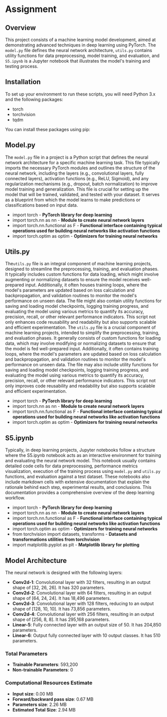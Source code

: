 # Assignment 

## Overview
This project consists of a machine learning model development, aimed at demonstrating advanced techniques in deep learning using PyTorch. The `model.py` file defines the neural network architecture, `utils.py` contains utility functions for data preprocessing, model training, and evaluation, and `S5.ipynb` is a Jupyter notebook that illustrates the model's training and testing process.

## Installation

To set up your environment to run these scripts, you will need Python 3.x and the following packages:

- torch
- torchvision
- tqdm

You can install these packages using pip:

## Model.py

The `model.py` file in a project is a Python script that defines the neural network architecture for a specific machine learning task. 
This file typically imports the necessary PyTorch modules and outlines the structure of the neural network, including the layers (e.g., convolutional layers, fully connected layers), activation functions (e.g., ReLU, Sigmoid), and any regularization mechanisms (e.g., dropout, batch normalization) to improve model training and generalization.
This file is crucial for setting up the model that will be trained, validated, and tested with your dataset. 
It serves as a blueprint from which the model learns to make predictions or classifications based on input data.

- import torch  - **PyTorch library for deep learning**
- import torch.nn as nn -  **Module to create neural network layers**
- import torch.nn.functional as F -  **Functional interface containing typical operations used for building neural networks like activation functions**
- import torch.optim as optim  - **Optimizers for training neural networks**

## Utils.py
The`utils.py` file is an integral component of machine learning projects, designed to streamline the preprocessing, training, and evaluation phases. 
It typically includes custom functions for data loading, which might involve augmenting or normalizing datasets to ensure the model receives well-prepared input.
Additionally, it often houses training loops, where the model's parameters are updated based on loss calculation and backpropagation, and validation routines to monitor the model's performance on unseen data. 
The file might also contain utility functions for saving and loading model checkpoints, logging training progress, and evaluating the model using various metrics to quantify its accuracy, precision, recall, or other relevant performance indicators. 
This script not only enhances code reusability and readability but also supports scalable and efficient experimentation.
The `utils.py` file is a crucial component of machine learning projects, intended to simplify the preprocessing, training, and evaluation phases. It generally consists of custom functions for loading data, which may involve modifying or normalizing datasets to ensure that the model is fed well-prepared input. Additionally, it often contains training loops, where the model's parameters are updated based on loss calculation and backpropagation, and validation routines to monitor the model's performance on unseen data. The file may also include utility functions for saving and loading model checkpoints, logging training progress, and evaluating the model using various metrics to quantify its accuracy, precision, recall, or other relevant performance indicators. This script not only improves code reusability and readability but also supports scalable and efficient experimentation.



- import torch  - **PyTorch library for deep learning**
- import torch.nn as nn -  **Module to create neural network layers**
- import torch.nn.functional as F -  **Functional interface containing typical operations used for building neural networks like activation functions**
- import torch.optim as optim  - **Optimizers for training neural networks**

## S5.ipynb
Typically, in deep learning projects, Jupyter notebooks follow a structure where the S5.ipynb notebook acts as an interactive environment for training and evaluating the neural network model. This notebook usually contains detailed code cells for data preprocessing, performance metrics visualization, execution of the training process using `model.py` and `utils.py` functions, and evaluation against a test dataset. These notebooks also include markdown cells with extensive documentation that explain the rationale behind each step, experimental results, and conclusions. This documentation provides a comprehensive overview of the deep learning workflow.

- import torch  - **PyTorch library for deep learning**
- import torch.nn as nn -  **Module to create neural network layers**
- import torch.nn.functional as F -  **Functional interface containing typical operations used for building neural networks like activation functions**
- import torch.optim as optim  - **Optimizers for training neural networks**
- from torchvision import datasets, transforms -  **Datasets and transformations utilities from torchvision**
- import matplotlib.pyplot as plt - **Matplotlib library for plotting**


## Model Architecture

The neural network is designed with the following layers:

- **Conv2d-1**: Convolutional layer with 32 filters, resulting in an output shape of [32, 26, 26]. It has 320 parameters.
- **Conv2d-2**: Convolutional layer with 64 filters, resulting in an output shape of [64, 24, 24]. It has 18,496 parameters.
- **Conv2d-3**: Convolutional layer with 128 filters, reducing to an output shape of [128, 10, 10]. It has 73,856 parameters.
- **Conv2d-4**: Convolutional layer with 256 filters, resulting in an output shape of [256, 8, 8]. It has 295,168 parameters.
- **Linear-5**: Fully connected layer with an output size of 50. It has 204,850 parameters.
- **Linear-6**: Output fully connected layer with 10 output classes. It has 510 parameters.

### Total Parameters
- **Trainable Parameters**: 593,200
- **Non-trainable Parameters**: 0

### Computational Resources Estimate
- **Input size**: 0.00 MB
- **Forward/backward pass size**: 0.67 MB
- **Parameters size**: 2.26 MB
- **Estimated Total Size**: 2.94 MB
